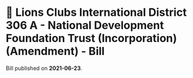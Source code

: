 # 📄  Lions Clubs International District 306 A - National Development Foundation Trust (Incorporation) (Amendment) - Bill

Bill published on **2021-06-23**.
